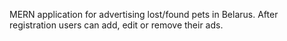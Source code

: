 <p>MERN application for advertising lost/found pets in Belarus. After registration users can add, edit or remove their ads.</p>
